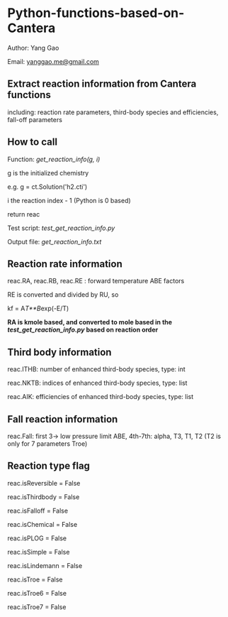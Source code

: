 # Python-functions-based-on-Cantera

Author: Yang Gao

Email: yanggao.me@gmail.com

## Extract reaction information from Cantera functions ##

including: reaction rate parameters, third-body species and efficiencies, fall-off parameters

## How to call ##
Function: _get_reaction_info(g, i)_

g is the initialized chemistry

e.g. g = ct.Solution('h2.cti')

i the reaction index - 1 (Python is 0 based)

return reac

Test script: _test_get_reaction_info.py_

Output file: _get_reaction_info.txt_

## Reaction rate information ##
reac.RA, reac.RB, reac.RE : forward temperature ABE factors

RE is converted and divided by RU, so

kf = A*T**B*exp(-E/T)

**RA is kmole based, and converted to mole based in the _test_get_reaction_info.py_ based on reaction order**

## Third body information ##
reac.ITHB: number of enhanced third-body species, type: int

reac.NKTB: indices of enhanced third-body species, type: list

reac.AIK: efficiencies of enhanced third-body species, type: list

## Fall reaction information ##

reac.Fall: first 3-> low pressure limit ABE, 4th-7th: alpha, T3, T1, T2 (T2 is only for 7 parameters Troe)

## Reaction type flag ##

reac.isReversible = False

reac.isThirdbody = False

reac.isFalloff = False

reac.isChemical = False

reac.isPLOG = False

reac.isSimple = False

reac.isLindemann = False

reac.isTroe = False

reac.isTroe6 = False

reac.isTroe7 = False
